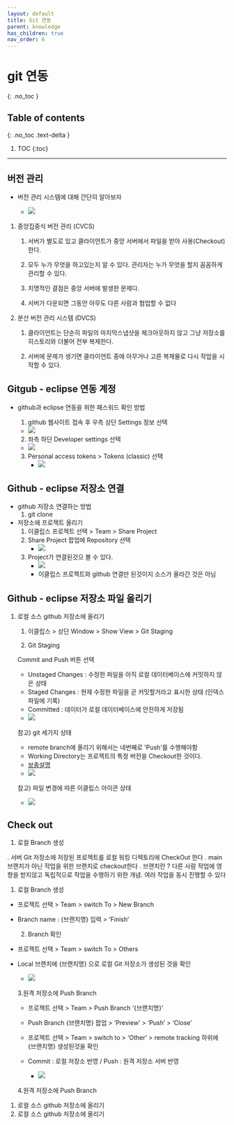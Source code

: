 ```yaml
---
layout: default
title: Git 연동
parent: knowledge
has_children: true
nav_order: 6
---
```


# git 연동
{: .no_toc }

## Table of contents
{: .no_toc .text-delta }

1. TOC
{:toc}

---
## 버전 관리
- 버전 관리 시스템에 대해 간단히 알아보자

    *   ![](./images/git/9.png)
    
1. 중앙집중식 버전 관리 (CVCS)

    1) 서버가 별도로 있고 클라이언트가 중앙 서버에서 파일을 받아 사용(Checkout)한다.
    
    2) 모두 누가 무엇을 하고있는지 알 수 있다. 관리자는 누가 무엇을 할지 꼼꼼하게 관리할 수 있다. 
    
    3) 치명적인 결점은 중앙 서버에 발생한 문제다.
    
    4) 서버가 다운되면 그동안 아무도 다른 사람과 협업할 수 없다

2. 분산 버전 관리 시스템 (DVCS) 

    1) 클라이언트는 단순히 파일의 마지막스냅샷을 체크아웃하지 않고 그냥 저장소를 히스토리와 더불어 전부 복제한다.
    
    2) 서버에 문제가 생기면 클라이언트 중에 아무거나 고른 복제물로 다시 작업을 시작할 수 있다.


## Gitgub - eclipse 연동 계정

- github과 eclipse 연동을 위한 패스워드 확인 방법

  1. github 웹사이트 접속 후 우측 상단 Settings 정보 선택
    *   ![](./images/git/1.png)
  
  2. 좌측 하단 Developer settings 선택
    *   ![](./images/git/2.png)
  	
  3. Personal access tokens > Tokens (classic) 선택
  	 *    ![](./images/git/3.png)
  
  
## Github - eclipse 저장소 연결
- github 저장소 연결하는 방법
  1. git clone
- 저장소에 프로젝트 올리기
  1. 이클립스 프로젝트 선택 > Team > Share Project
  2. Share Project 팝업에 Repository 선택
      *   ![](./images/git/4.png)
  3. Project가 연결된것으 볼 수 있다.
      *   ![](./images/git/5.png)
      - 이클립스 프로젝트와 github 연결만 된것이지 소스가 올라간 것은 아님
      
## Github - eclipse 저장소 파일 올리기
  1. 로컬 소스 github 저장소에 올리기 
  
     1) 이클립스 > 상단 Window > Show View > Git Staging 
     
     2) Git Staging
        
      Commit and Push 버튼 선택 
      
     	- Unstaged Changes : 수정한 파일을 아직 로컬 데이터베이스에 커밋하지 않은 상태
     	- Staged Changes   : 현재 수정한 파일을 곧 커밋할거라고 표시한 상태 (인덱스 파일에 기록)
     	- Committed        : 데이터가 로컬 데이터베이스에 안전하게 저장됨
     
      *   ![](./images/git/7.png)
      
     참고) git 세가지 상태
      + remote branch에 올리기 위해서는 네번째로 'Push'를 수행해야함
      + Working Directory는 프로젝트의 특정 버전을 Checkout한 것이다.
      + [보충설명](https://code-lab1.tistory.com/252)
      
      *   ![](./images/git/6.png)
      
     참고) 파일 변경에 따른 이클립스 아이콘 상태
      
      *   ![](./images/git/8.png)
     
      
## Check out
  1. 로컬 Branch 생성
  
   . 서버 Git 저장소에 저장된 프로젝트를 로컬 워킹 디렉토리에 CheckOut 한다
   . main 브랜치가 아닌 작업을 위한 브랜치로 checkout한다
   . 브랜치란 ? 다른 사람 작업에 영향을 받지않고 독립적으로 작업을 수행하기 위한 개념. 여러 작업을 동시 진행할 수 있다

 1) 로컬 Branch 생성
	
 - 프로젝트 선택 > Team > switch To > New Branch
 - Branch name : {브랜치명} 입력 > ‘Finish’


   2. Branch 확인
 	
 - 프로젝트 선택 > Team > switch To > Others
 - Local 브랜치에 {브랜치명} 으로 로컬 Git 저장소가 생성된 것을 확인
	
      *   ![](./images/git/10.png)

   3.원격 저장소에 Push Branch
   - 프로젝트 선택 > Team > Push Branch ‘{브랜치명}’
   - Push Branch {브랜치명} 팝업 > ‘Preview’ > ‘Push’ > ‘Close’
   - 프로젝트 선택 > Team > switch to > ‘Other’ > remote tracking 하위에 
     {브랜치명} 생성된것을 확인
   - Commit : 로컬 저장소 반영 / Push : 원격 저장소 서버 반영
     
      *   ![](./images/git/11.png)
      
   4.원격 저장소에 Push Branch
    
  1. 로컬 소스 github 저장소에 올리기 
  1. 로컬 소스 github 저장소에 올리기 